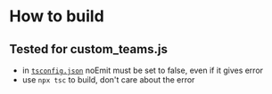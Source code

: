 # How to build
## Tested for custom_teams.js

- in <code>[tsconfig.json](tsconfig.json)</code> noEmit must be set to false, even if it gives error
- use <code>npx tsc</code> to build, don't care about the error 